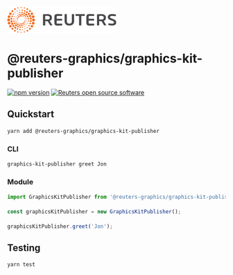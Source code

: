 ![](badge.svg)

# @reuters-graphics/graphics-kit-publisher

[![npm version](https://badge.fury.io/js/%40reuters-graphics%2Fgraphics-kit-publisher.svg)](https://badge.fury.io/js/%40reuters-graphics%2Fgraphics-kit-publisher) [![Reuters open source software](https://badgen.net/badge/Reuters/open%20source/?color=ff8000)](https://github.com/reuters-graphics/)

## Quickstart

```bash
yarn add @reuters-graphics/graphics-kit-publisher
```

### CLI

```bash
graphics-kit-publisher greet Jon
```

### Module

```javascript
import GraphicsKitPublisher from '@reuters-graphics/graphics-kit-publisher';

const graphicsKitPublisher = new GraphicsKitPublisher();

graphicsKitPublisher.greet('Jon');
```

## Testing

```bash
yarn test
```
